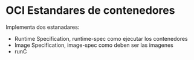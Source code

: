 # OCI Estandares de contenedores
Implementa dos estanadares:
- Runtime Specification, runtime-spec como ejecutar los contenedores
- Image Specification, image-spec como deben ser las imagenes
- runC

